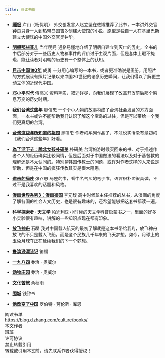 ```yaml
---
title: 阅读书单
---
```


- [**蹦极**](https://book.douban.com/subject/35525567/) 卢山（杨优明）
外交部发言人赵立坚在微博推荐了此书，一本讲外交官钟良只身一人到热带岛国吉多创建大使馆的小说，原型是独自一人在基里巴斯建立大使馆的中国外交官吴钟华。

- [**明朝那些事儿**](https://book.douban.com/subject/7163250/) 当年明月
通俗易懂地介绍了明朝自建立到灭亡的历史。全书的中后部分对于一些历史人物和事件的评价过于主观片面，但是总体上瑕不掩瑜，能让读者对明朝的历史有一个整体上的认知。

- [**目击中国100年**](https://book.douban.com/subject/2004652/) 成勇
十分用心编写的一本书，或者更准确说是画册。用照片的方式展现有照片记录以来中国20世纪的诸多历史瞬间，让我们得以了解更生动立体的近现代中国。

- [**邓小平时代**](https://book.douban.com/subject/20424526/) 傅高义
资料翔实，叙述详尽，向我们展现了改革开放前后那个瞬息万变的历史时期。

- [**我们台湾这些年**](https://book.douban.com/subject/4113090/) 廖信忠
一个个小人物的故事构成了台湾社会发展的方方面面，一本书或许不能帮助我们认识了解这个宝岛的过往，但是可以带给一个我们更真切的台湾。

- [**台湾这些年所知道的祖国**](https://book.douban.com/subject/25864000/) 廖信忠
作者的系列作品了，不过说实话没有最初的《我们台湾这些年》好看。

- [**為了活下去：脫北女孩朴研美**](https://book.douban.com/subject/26847432/) 朴研美
台湾旅游时候买回来的书，对于描述作者个人的经历确实比较同情，但是后面对于中国做法的看法以及对于基督教的理解还是不太认同的。特别是韩国传教士的问题，或许对作者这样的人来说是帮助，但是在中国的疯狂传教其实是很大隐患。

- [**进击的局座**](https://book.douban.com/subject/26899255/) 张召忠
局座的书，看中名气买的电子书，语言很朴实很真诚，不过不是我喜欢的话题和风格。

- [**漫画世界系列3：漫画德国**](https://book.douban.com/subject/26285840/) 李元馥
高中时候班主任推荐的丛书，从漫画的角度了解各国的社会人文历史，也是很有趣味的，还希望能够把这套书都读一遍。

- [**科学探索者 · 天文学**](https://book.douban.com/subject/1526244/) 帕迪利亚
小时候的天文学科普启蒙书之一，里面的好多小实验很有趣味，讲解的一些知识点现在都有印象。

- [**放飞神舟**](https://book.douban.com/subject/1137118/) 石磊
我对中国载人航天的最初了解就是这本书带给我的，放飞神舟放飞的不只是载人飞船，而是这个民族几千年来的飞天梦想。如今，月球上的玉兔月球车正在延续我们的下一个梦想。

- [**鲁滨逊漂流记**](https://book.douban.com/subject/1016003/) 笛福
- [**一九八四**](https://book.douban.com/subject/3815131/) 乔治 · 奥威尔
- [**动物庄园**](https://book.douban.com/subject/26371139/) 乔治 · 奥威尔
- [**文化苦旅**](https://book.douban.com/subject/1050339/) 余秋雨
- [**围城**](https://book.douban.com/subject/1008145/) 钱钟书
- [**他改变了中国**](https://book.douban.com/subject/1258378/) 罗伯特 · 劳伦斯 · 库恩


<!-- LICENSE SECTION
*****************************************************
*****************************************************
-->

<div class="license">
    <div class="license-title">阅读书单</div>
    <div class="license-link">
        <a href="https://blog.dlzhang.com/culture/books/" rel="external nofollow noopener" target="_blank">https://blog.dlzhang.com/culture/books/</a>
    </div>
    <div class="license-meta">
        <div class="license-meta-item">
            <div class="license-meta-title">本文作者</div>
            <div class="license-meta-text">班班</div>
        </div>
        <div class="license-meta-item">
            <div class="license-meta-title">许可协议</div>
            <div class="license-meta-text">禁止转载引用</div>
        </div>
    </div>
    <div class="license-statement">转载或引用本文前，请先联系作者获得授权！</div>
</div>
